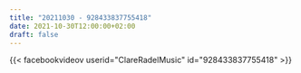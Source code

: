 ```yaml
---
title: "20211030 - 928433837755418"
date: 2021-10-30T12:00:00+02:00
draft: false
---
```


{{< facebookvideov userid="ClareRadelMusic" id="928433837755418" >}}